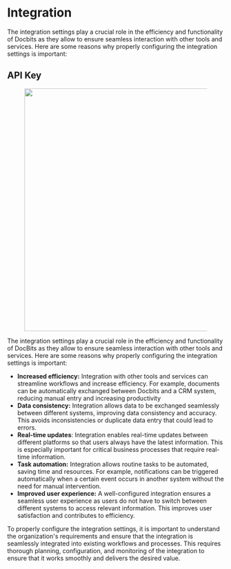 # Integration

The integration settings play a crucial role in the efficiency and functionality of Docbits as they allow to ensure seamless interaction with other tools and services. Here are some reasons why properly configuring the integration settings is important:

## API Key

<figure><img src="https://lh7-us.googleusercontent.com/lFBSwUxiK35KkhYh46gw35BsD10rvHK6_1_Tnf449-jd2WJleDhxPzHpUmNdbP1mst5TkLBpGj5iJyiR_Dxpbta6S9p4Rb3FWj7RIc628Kw-RgqpVvLDYggagjuFI1DdLfOJqkTWHBE0JLQRolTWvOc" alt="" width="563"><figcaption></figcaption></figure>

The integration settings play a crucial role in the efficiency and functionality of DocBits as they allow to ensure seamless interaction with other tools and services. Here are some reasons why properly configuring the integration settings is important:

* **Increased efficiency:** Integration with other tools and services can streamline workflows and increase efficiency. For example, documents can be automatically exchanged between Docbits and a CRM system, reducing manual entry and increasing productivity
* **Data consistency:** Integration allows data to be exchanged seamlessly between different systems, improving data consistency and accuracy. This avoids inconsistencies or duplicate data entry that could lead to errors.
* **Real-time updates**: Integration enables real-time updates between different platforms so that users always have the latest information. This is especially important for critical business processes that require real-time information.
* **Task automation:** Integration allows routine tasks to be automated, saving time and resources. For example, notifications can be triggered automatically when a certain event occurs in another system without the need for manual intervention.
* **Improved user experience:** A well-configured integration ensures a seamless user experience as users do not have to switch between different systems to access relevant information. This improves user satisfaction and contributes to efficiency.

To properly configure the integration settings, it is important to understand the organization's requirements and ensure that the integration is seamlessly integrated into existing workflows and processes. This requires thorough planning, configuration, and monitoring of the integration to ensure that it works smoothly and delivers the desired value.





